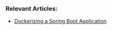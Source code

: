 ### Relevant Articles:
- [Dockerizing a Spring Boot Application](http://www.baeldung.com/dockerizing-spring-boot-application)
